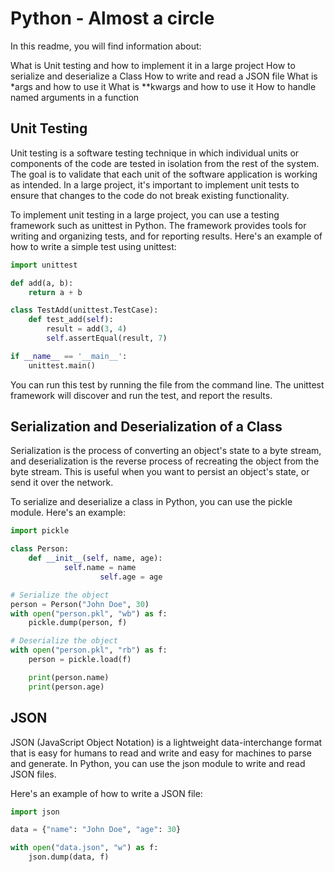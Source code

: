 # Python - Almost a circle

In this readme, you will find information about:

What is Unit testing and how to implement it in a large project
How to serialize and deserialize a Class
How to write and read a JSON file
What is *args and how to use it
What is **kwargs and how to use it
How to handle named arguments in a function

## Unit Testing
Unit testing is a software testing technique in which individual units or components of the code are tested in isolation from the rest of the system. The goal is to validate that each unit of the software application is working as intended. In a large project, it's important to implement unit tests to ensure that changes to the code do not break existing functionality.

To implement unit testing in a large project, you can use a testing framework such as unittest in Python. The framework provides tools for writing and organizing tests, and for reporting results. Here's an example of how to write a simple test using unittest:

```python
import unittest

def add(a, b):
	return a + b

class TestAdd(unittest.TestCase):
	def test_add(self):
		result = add(3, 4)
		self.assertEqual(result, 7)

if __name__ == '__main__':
	unittest.main()
```
You can run this test by running the file from the command line. The unittest framework will discover and run the test, and report the results.
## Serialization and Deserialization of a Class
Serialization is the process of converting an object's state to a byte stream, and deserialization is the reverse process of recreating the object from the byte stream. This is useful when you want to persist an object's state, or send it over the network.

To serialize and deserialize a class in Python, you can use the pickle module. Here's an example:
```python
import pickle

class Person:
    def __init__(self, name, age):
	        self.name = name
			        self.age = age

# Serialize the object
person = Person("John Doe", 30)
with open("person.pkl", "wb") as f:
    pickle.dump(person, f)

# Deserialize the object
with open("person.pkl", "rb") as f:
    person = pickle.load(f)

	print(person.name)
	print(person.age)
```

## JSON
JSON (JavaScript Object Notation) is a lightweight data-interchange format that is easy for humans to read and write and easy for machines to parse and generate. In Python, you can use the json module to write and read JSON files.

Here's an example of how to write a JSON file:
```python
import json

data = {"name": "John Doe", "age": 30}

with open("data.json", "w") as f:
    json.dump(data, f)
```
